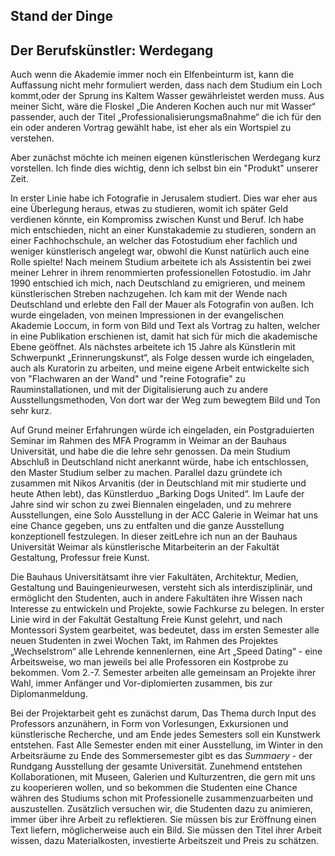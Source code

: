 ## Stand der Dinge

## Der Berufskünstler: Werdegang

Auch wenn die Akademie immer noch ein Elfenbeinturm ist, kann die Auffassung nicht mehr formuliert werden, dass nach dem Studium ein Loch kommt,oder der Sprung ins Kaltem Wasser gewährleistet werden muss. Aus meiner Sicht, wäre die Floskel „Die Anderen Kochen auch nur mit Wasser“ passender, auch der Titel „Professionalisierungsmaßnahme“ die ich für den ein oder anderen Vortrag gewählt habe, ist eher als ein Wortspiel zu verstehen.

Aber zunächst möchte ich meinen eigenen künstlerischen Werdegang kurz vorstellen. Ich finde dies wichtig, denn ich selbst bin ein "Produkt" unserer Zeit. 

In erster Linie habe ich Fotografie in Jerusalem studiert. Dies war eher aus eine Überlegung heraus, etwas zu studieren, womit ich später Geld verdienen könnte, ein Kompromiss zwischen Kunst und Beruf. Ich habe mich entschieden, nicht an einer Kunstakademie zu studieren, sondern an einer Fachhochschule, an welcher das Fotostudium eher fachlich und weniger künstlerisch angelegt war, obwohl die Kunst natürlich auch eine Rolle spielte! Nach meinem Studium arbeitete ich als Assistentin bei zwei meiner Lehrer in ihrem renommierten professionellen Fotostudio. im Jahr 1990 entschied ich mich, nach Deutschland zu emigrieren, und meinem künstlerischen Streben nachzugehen. Ich kam mit der Wende nach Deutschland und erlebte den Fall der Mauer als Fotografin von außen. Ich wurde eingeladen, von meinen Impressionen in der evangelischen Akademie Loccum, in form von Bild und Text als Vortrag zu halten, welcher in eine Publikation
erschienen ist, damit hat sich für mich die akademische Ebene geöffnet. Als nächstes 
arbeitete ich 15 Jahre als Künstlerin mit Schwerpunkt „Erinnerungskunst“, als Folge dessen wurde ich eingeladen, auch als Kuratorin zu arbeiten, und meine eigene Arbeit entwickelte sich von "Flachwaren an der Wand" und "reine Fotografie" zu Rauminstallationen, und mit der Digitalisierung auch zu andere Ausstellungsmethoden, Von dort war der Weg zum bewegtem Bild und Ton sehr kurz.

Auf Grund meiner Erfahrungen würde ich eingeladen, ein Postgraduierten Seminar im Rahmen des MFA Programm in Weimar an der Bauhaus Universität, und habe die die lehre sehr genossen. Da mein Studium Abschluß in Deutschland nicht anerkannt würde, habe ich entschlossen, den Master Studium selber zu machen. Parallel dazu gründete ich zusammen mit Nikos Arvanitis (der in Deutschland mit mir studierte und heute Athen lebt), das Künstlerduo „Barking Dogs United“. Im Laufe der Jahre sind wir schon zu zwei Biennalen eingeladen, und zu mehrere Ausstellungen, eine Solo Ausstellung in der ACC Galerie in Weimar hat uns eine Chance gegeben, uns zu entfalten und die ganze Ausstellung konzeptionell festzulegen. In dieser zeitLehre ich nun an der Bauhaus Universität Weimar als künstlerische Mitarbeiterin an der Fakultät Gestaltung, Professur freie Kunst. 

Die Bauhaus Universitätsamt ihre vier Fakultäten, Architektur, Medien, Gestaltung und Bauingenieurwesen, versteht sich als interdisziplinär, und ermöglicht den Studenten, auch in andere Fakultäten ihre Wissen nach Interesse zu entwickeln und Projekte, sowie Fachkurse zu belegen. In erster Linie wird in der Fakultät Gestaltung Freie Kunst gelehrt, und nach Montessori System gearbeitet, was bedeutet, dass im ersten Semester alle neuen Studenten in zwei Wochen Takt, im Rahmen des Projektes „Wechselstrom“ alle Lehrende kennenlernen, eine Art „Speed Dating“ - eine Arbeitsweise, wo man jeweils bei alle Professoren ein Kostprobe zu bekommen. Vom 2.-7. Semester arbeiten alle gemeinsam an Projekte ihrer Wahl, immer Anfänger und Vor-diplomierten zusammen, bis zur Diplomanmeldung.

Bei der Projektarbeit geht es zunächst darum, Das Thema durch Input des Professors anzunähern, in Form von Vorlesungen, Exkursionen und künstlerische Recherche, und am Ende jedes Semesters soll ein Kunstwerk entstehen. Fast Alle Semester enden mit einer Ausstellung, im Winter in den Arbeitsräume zu Ende des Sommersemester gibt es das *Summaery* - der Rundgang Ausstellung der gesamte Universität. Zunehmend entstehen Kollaborationen, mit Museen, Galerien und Kulturzentren, die gern mit uns zu kooperieren wollen, und so bekommen die Studenten eine Chance währen des Studiums schon mit Professionelle zusammenzuarbeiten und auszustellen. Zusätzlich versuchen wir, die Studenten dazu zu animieren, immer über ihre Arbeit zu reflektieren. Sie müssen bis zur Eröffnung einen Text liefern, möglicherweise auch ein Bild. Sie müssen den Titel ihrer Arbeit wissen, dazu Materialkosten, investierte Arbeitszeit und Preis zu schätzen.